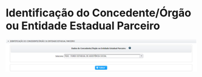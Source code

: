 # Identificação do Concedente/Órgão ou Entidade Estadual Parceiro

![](../../.gitbook/assets/image%20%2830%29.png)


